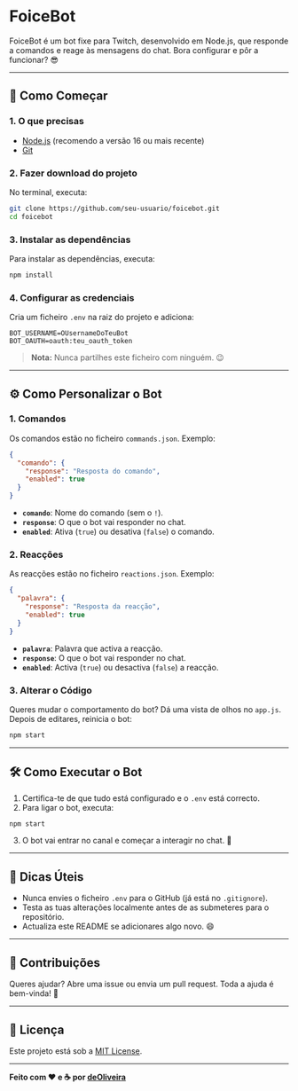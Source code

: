 # FoiceBot

FoiceBot é um bot fixe para Twitch, desenvolvido em Node.js, que responde a comandos e reage às mensagens do chat. 
Bora configurar e pôr a funcionar? 😎

---

## 🚀 **Como Começar**

### 1. **O que precisas**
- [Node.js](https://nodejs.org/) (recomendo a versão 16 ou mais recente)
- [Git](https://git-scm.com/)

### 2. **Fazer download do projeto**
No terminal, executa:
```bash
git clone https://github.com/seu-usuario/foicebot.git
cd foicebot
```

### 3. **Instalar as dependências**
Para instalar as dependências, executa:
```bash
npm install
```

### 4. **Configurar as credenciais**
Cria um ficheiro `.env` na raiz do projeto e adiciona:
```
BOT_USERNAME=OUsernameDoTeuBot
BOT_OAUTH=oauth:teu_oauth_token
```
> **Nota:** Nunca partilhes este ficheiro com ninguém. 😉

---

## ⚙️ **Como Personalizar o Bot**

### 1. **Comandos**
Os comandos estão no ficheiro `commands.json`. Exemplo:
```json
{
  "comando": {
    "response": "Resposta do comando",
    "enabled": true
  }
}
```
- **`comando`**: Nome do comando (sem o `!`).
- **`response`**: O que o bot vai responder no chat.
- **`enabled`**: Ativa (`true`) ou desativa (`false`) o comando.

### 2. **Reacções**
As reacções estão no ficheiro `reactions.json`. Exemplo:
```json
{
  "palavra": {
    "response": "Resposta da reacção",
    "enabled": true
  }
}
```
- **`palavra`**: Palavra que activa a reacção.
- **`response`**: O que o bot vai responder no chat.
- **`enabled`**: Activa (`true`) ou desactiva (`false`) a reacção.

### 3. **Alterar o Código**
Queres mudar o comportamento do bot? Dá uma vista de olhos no `app.js`. Depois de editares, reinicia o bot:
```bash
npm start
```

---

## 🛠️ **Como Executar o Bot**

1. Certifica-te de que tudo está configurado e o `.env` está correcto.
2. Para ligar o bot, executa:
```bash
npm start
```
3. O bot vai entrar no canal e começar a interagir no chat. 🎉

---

## 📝 **Dicas Úteis**
- Nunca envies o ficheiro `.env` para o GitHub (já está no `.gitignore`).
- Testa as tuas alterações localmente antes de as submeteres para o repositório.
- Actualiza este README se adicionares algo novo. 😄

---

## 🤝 **Contribuições**
Queres ajudar? Abre uma issue ou envia um pull request. Toda a ajuda é bem-vinda! 🙌

---

## 📄 **Licença**
Este projeto está sob a [MIT License](LICENSE).

---

**Feito com ❤️ e ☕ por [deOliveira](https://github.com/deolivex)**
